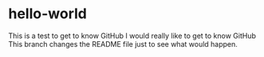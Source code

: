 # hello-world
This is a test to get to know GitHub
I would really like to get to know GitHub
This branch changes the README file just to see what would happen.
